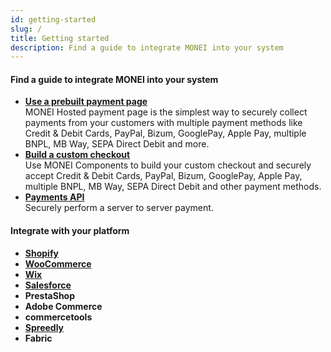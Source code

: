 ```yaml
---
id: getting-started
slug: /
title: Getting started
description: Find a guide to integrate MONEI into your system
---
```


#### Find a guide to integrate MONEI into your system

- **[Use a prebuilt payment page](integrations/use-prebuilt-payment-page.mdx)**  
  MONEI Hosted payment page is the simplest way to securely collect payments from your customers with multiple payment methods like Credit & Debit Cards, PayPal, Bizum, GooglePay, Apple Pay, multiple BNPL, MB Way, SEPA Direct Debit and more.
- **[Build a custom checkout](integrations/build-custom-checkout.mdx)**  
  Use MONEI Components to build your custom checkout and securely accept Credit & Debit Cards, PayPal, Bizum, GooglePay, Apple Pay, multiple BNPL, MB Way, SEPA Direct Debit and  other payment methods.
- **[Payments API](/api/#tag/Payments)**  
  Securely perform a server to server payment.

#### Integrate with your platform

- **[Shopify](e-commerce/shopify.mdx)**
- **[WooCommerce](e-commerce/woocommerce.mdx)**
- **[Wix](e-commerce/wix.mdx)**
- **[Salesforce](e-commerce/salesforce.mdx)**
- **PrestaShop**
- **Adobe Commerce**
- **commercetools**
- **[Spreedly](https://docs.spreedly.com/payment-gateways/monei/)**
- **Fabric**
